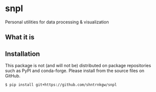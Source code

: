 # snpl
Personal utilities for data processing &amp; visualization

## What it is 

## Installation

This package is not (and will not be) distributed on package repositories such as 
PyPI and conda-forge. Please install from the source files on GitHub. 

    $ pip install git+https://github.com/shntrnkgw/snpl

